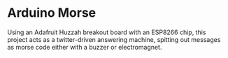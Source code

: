 # Arduino Morse

Using an Adafruit Huzzah breakout board with an ESP8266 chip, this project acts as a twitter-driven answering machine, spitting out messages as morse code either with a buzzer or electromagnet.

